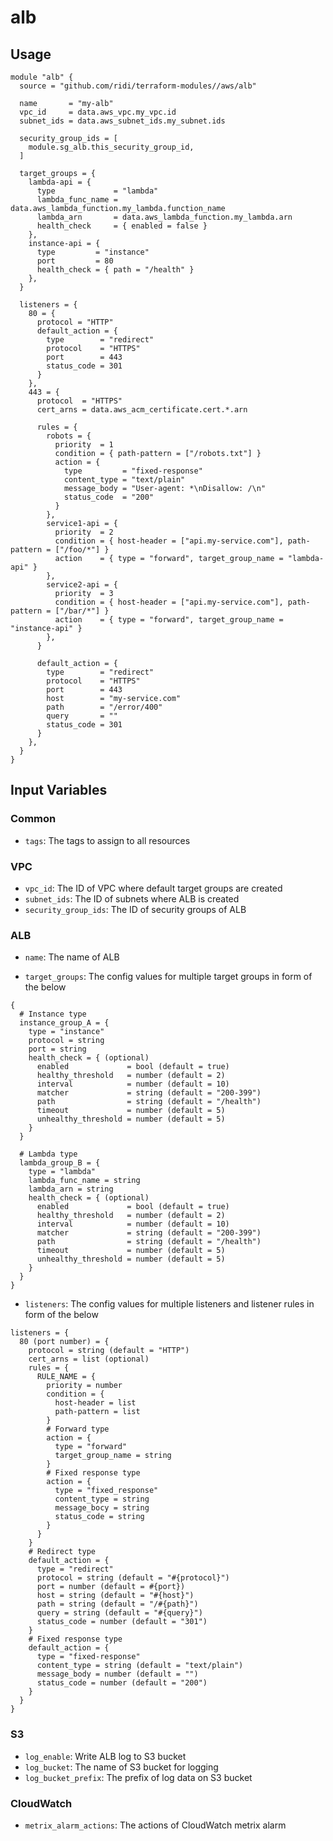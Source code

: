 # alb

## Usage
```hcl
module "alb" {
  source = "github.com/ridi/terraform-modules//aws/alb"

  name       = "my-alb"
  vpc_id     = data.aws_vpc.my_vpc.id
  subnet_ids = data.aws_subnet_ids.my_subnet.ids
  
  security_group_ids = [
    module.sg_alb.this_security_group_id,
  ]

  target_groups = {
    lambda-api = {
      type             = "lambda"
      lambda_func_name = data.aws_lambda_function.my_lambda.function_name
      lambda_arn       = data.aws_lambda_function.my_lambda.arn
      health_check     = { enabled = false }
    },
    instance-api = {
      type         = "instance"
      port         = 80
      health_check = { path = "/health" }
    },
  }

  listeners = {
    80 = {
      protocol = "HTTP"
      default_action = {
        type        = "redirect"
        protocol    = "HTTPS"
        port        = 443
        status_code = 301
      }
    },
    443 = {
      protocol  = "HTTPS"
      cert_arns = data.aws_acm_certificate.cert.*.arn

      rules = {
        robots = {
          priority  = 1
          condition = { path-pattern = ["/robots.txt"] }
          action = {
            type         = "fixed-response"
            content_type = "text/plain"
            message_body = "User-agent: *\nDisallow: /\n"
            status_code  = "200"
          }
        },
        service1-api = {
          priority  = 2
          condition = { host-header = ["api.my-service.com"], path-pattern = ["/foo/*"] }
          action    = { type = "forward", target_group_name = "lambda-api" }
        },
        service2-api = {
          priority  = 3
          condition = { host-header = ["api.my-service.com"], path-pattern = ["/bar/*"] }
          action    = { type = "forward", target_group_name = "instance-api" }
        },
      }

      default_action = {
        type        = "redirect"
        protocol    = "HTTPS"
        port        = 443
        host        = "my-service.com"
        path        = "/error/400"
        query       = ""
        status_code = 301
      }
    },
  }
}
```

## Input Variables

### Common
- `tags`: The tags to assign to all resources

### VPC
- `vpc_id`: The ID of VPC where default target groups are created
- `subnet_ids`: The ID of subnets where ALB is created
- `security_group_ids`: The ID of security groups of ALB

### ALB
- `name`: The name of ALB

- `target_groups`: The config values for multiple target groups in form of the below
```hcl
{
  # Instance type
  instance_group_A = {
    type = "instance"
    protocol = string
    port = string
    health_check = { (optional)
      enabled             = bool (default = true)
      healthy_threshold   = number (default = 2)
      interval            = number (default = 10)
      matcher             = string (default = "200-399")
      path                = string (default = "/health")
      timeout             = number (default = 5)
      unhealthy_threshold = number (default = 5)
    }
  }

  # Lambda type
  lambda_group_B = {
    type = "lambda"
    lambda_func_name = string
    lambda_arn = string
    health_check = { (optional)
      enabled             = bool (default = true)
      healthy_threshold   = number (default = 2)
      interval            = number (default = 10)
      matcher             = string (default = "200-399")
      path                = string (default = "/health")
      timeout             = number (default = 5)
      unhealthy_threshold = number (default = 5)
    }
  }
}
```

- `listeners`: The config values for multiple listeners and listener rules in form of the below
```hcl
listeners = {
  80 (port number) = {
    protocol = string (default = "HTTP")
    cert_arns = list (optional)
    rules = {
      RULE_NAME = {
        priority = number
        condition = {
          host-header = list
          path-pattern = list
        }
        # Forward type
        action = {
          type = "forward"
          target_group_name = string
        }
        # Fixed response type
        action = {
          type = "fixed_response"
          content_type = string
          message_bocy = string
          status_code = string
        }
      }
    }
    # Redirect type
    default_action = {
      type = "redirect"
      protocol = string (default = "#{protocol}")
      port = number (default = #{port})
      host = string (default = "#{host}")
      path = string (default = "/#{path}")
      query = string (default = "#{query}")
      status_code = number (default = "301")
    }
    # Fixed response type
    default_action = {
      type = "fixed-response"
      content_type = string (default = "text/plain")
      message_body = number (default = "")
      status_code = number (default = "200")
    }
  }
}
```

### S3
- `log_enable`: Write ALB log to S3 bucket
- `log_bucket`: The name of S3 bucket for logging
- `log_bucket_prefix`: The prefix of log data on S3 bucket

### CloudWatch
- `metrix_alarm_actions`: The actions of CloudWatch metrix alarm
